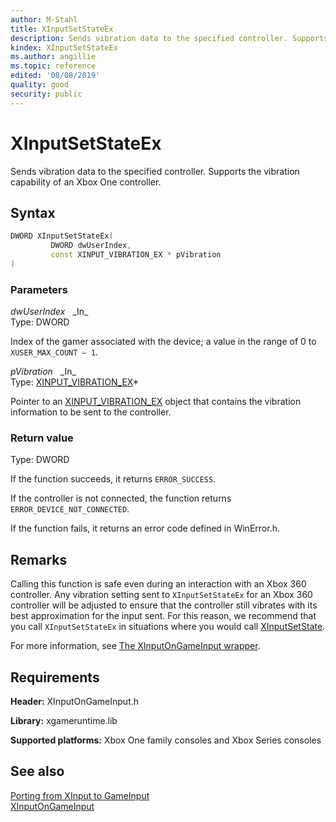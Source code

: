 ```yaml
---
author: M-Stahl
title: XInputSetStateEx
description: Sends vibration data to the specified controller. Supports the vibration capability of an Xbox One controller.
kindex: XInputSetStateEx
ms.author: angillie
ms.topic: reference
edited: '08/08/2019'
quality: good
security: public
---
```


# XInputSetStateEx  

Sends vibration data to the specified controller. Supports the vibration capability of an Xbox One controller.  

<a id="syntaxSection"></a> 

## Syntax  
  
```cpp
DWORD XInputSetStateEx(  
         DWORD dwUserIndex,  
         const XINPUT_VIBRATION_EX * pVibration  
)  
```  
  
<a id="parametersSection"></a> 

### Parameters  
  
*dwUserIndex* &nbsp;&nbsp;\_In\_  
Type: DWORD  
  
Index of the gamer associated with the device; a value in the range of 0 to `XUSER_MAX_COUNT – 1`.  
  
*pVibration* &nbsp;&nbsp;\_In\_  
Type: [XINPUT_VIBRATION_EX](../structs/xinput_vibration_ex.md)\*  
  
Pointer to an [XINPUT_VIBRATION_EX](../structs/xinput_vibration_ex.md) object that contains the vibration information to be sent to the controller.  
  
<a id="retvalSection"></a> 

### Return value  

Type: DWORD
  
If the function succeeds, it returns `ERROR_SUCCESS`.  

If the controller is not connected, the function returns `ERROR_DEVICE_NOT_CONNECTED`.  

If the function fails, it returns an error code defined in WinError.h.  
  
<a id="remarksSection"></a> 

## Remarks

Calling this function is safe even during an interaction with an Xbox 360 controller. Any vibration setting sent to `XInputSetStateEx` for an Xbox 360 controller will be adjusted to ensure that the controller still vibrates with its best approximation for the input sent. For this reason, we recommend that you call `XInputSetStateEx` in situations where you would call [XInputSetState](xinputsetstate.md). 

For more information, see [The XInputOnGameInput wrapper](../../../../input/porting/input-porting-xinput.md#xinputWrapperSection). 

<a id="requirementsSection"></a> 

## Requirements  
  
**Header:** XInputOnGameInput.h
  
**Library:** xgameruntime.lib
  
**Supported platforms:** Xbox One family consoles and Xbox Series consoles  
  
<a id="seealsoSection"></a> 

## See also  

[Porting from XInput to GameInput](../../../../input/porting/input-porting-xinput.md)  
[XInputOnGameInput](../xinputongameinput_members.md)  
  